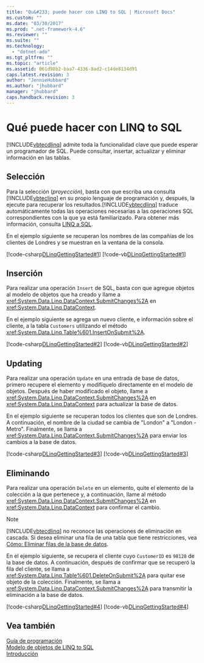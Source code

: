 ```yaml
---
title: "Qu&#233; puede hacer con LINQ to SQL | Microsoft Docs"
ms.custom: ""
ms.date: "03/30/2017"
ms.prod: ".net-framework-4.6"
ms.reviewer: ""
ms.suite: ""
ms.technology: 
  - "dotnet-ado"
ms.tgt_pltfrm: ""
ms.topic: "article"
ms.assetid: 061d98b2-baa7-4336-8ad2-c14de8134d91
caps.latest.revision: 3
author: "JennieHubbard"
ms.author: "jhubbard"
manager: "jhubbard"
caps.handback.revision: 3
---
```

# Qu&#233; puede hacer con LINQ to SQL
[!INCLUDE[vbtecdlinq](../../../../../../includes/vbtecdlinq-md.md)] admite toda la funcionalidad clave que puede esperar un programador de SQL. Puede consultar, insertar, actualizar y eliminar información en las tablas.  
  
## Selección  
 Para la selección \(*proyección*\), basta con que escriba una consulta [!INCLUDE[vbteclinq](../../../../../../includes/vbteclinq-md.md)] en su propio lenguaje de programación y, después, la ejecute para recuperar los resultados.[!INCLUDE[vbtecdlinq](../../../../../../includes/vbtecdlinq-md.md)] traduce automáticamente todas las operaciones necesarias a las operaciones SQL correspondientes con la que ya está familiarizado. Para obtener más información, consulta [LINQ a SQL](../../../../../../docs/framework/data/adonet/sql/linq/index.md).  
  
 En el ejemplo siguiente se recuperan los nombres de las compañías de los clientes de Londres y se muestran en la ventana de la consola.  
  
 [!code-csharp[DLinqGettingStarted#1](../../../../../../samples/snippets/csharp/VS_Snippets_Data/DLinqGettingStarted/cs/Program.cs#1)]
 [!code-vb[DLinqGettingStarted#1](../../../../../../samples/snippets/visualbasic/VS_Snippets_Data/DLinqGettingStarted/vb/Module1.vb#1)]  
  
## Inserción  
 Para realizar una operación `Insert` de SQL, basta con que agregue objetos al modelo de objetos que ha creado y llame a <xref:System.Data.Linq.DataContext.SubmitChanges%2A> en <xref:System.Data.Linq.DataContext>.  
  
 En el ejemplo siguiente se agrega un nuevo cliente, e información sobre el cliente, a la tabla `Customers` utilizando el método <xref:System.Data.Linq.Table%601.InsertOnSubmit%2A>.  
  
 [!code-csharp[DLinqGettingStarted#2](../../../../../../samples/snippets/csharp/VS_Snippets_Data/DLinqGettingStarted/cs/Program.cs#2)]
 [!code-vb[DLinqGettingStarted#2](../../../../../../samples/snippets/visualbasic/VS_Snippets_Data/DLinqGettingStarted/vb/Module1.vb#2)]  
  
## Updating  
 Para realizar una operación `Update` en una entrada de base de datos, primero recupere el elemento y modifíquelo directamente en el modelo de objetos. Después de haber modificado el objeto, llame a <xref:System.Data.Linq.DataContext.SubmitChanges%2A> en <xref:System.Data.Linq.DataContext> para actualizar la base de datos.  
  
 En el ejemplo siguiente se recuperan todos los clientes que son de Londres. A continuación, el nombre de la ciudad se cambia de "London" a "London \- Metro". Finalmente, se llama a <xref:System.Data.Linq.DataContext.SubmitChanges%2A> para enviar los cambios a la base de datos.  
  
 [!code-csharp[DLinqGettingStarted#3](../../../../../../samples/snippets/csharp/VS_Snippets_Data/DLinqGettingStarted/cs/Program.cs#3)]
 [!code-vb[DLinqGettingStarted#3](../../../../../../samples/snippets/visualbasic/VS_Snippets_Data/DLinqGettingStarted/vb/Module1.vb#3)]  
  
## Eliminando  
 Para realizar una operación `Delete` en un elemento, quite el elemento de la colección a la que pertenece y, a continuación, llame al método <xref:System.Data.Linq.DataContext.SubmitChanges%2A> en <xref:System.Data.Linq.DataContext> para confirmar el cambio.  
  
> [!NOTE]
>  [!INCLUDE[vbtecdlinq](../../../../../../includes/vbtecdlinq-md.md)] no reconoce las operaciones de eliminación en cascada. Si desea eliminar una fila de una tabla que tiene restricciones, vea [Cómo: Eliminar filas de la base de datos](../../../../../../docs/framework/data/adonet/sql/linq/how-to-delete-rows-from-the-database.md).  
  
 En el ejemplo siguiente, se recupera el cliente cuyo `CustomerID` es `98128` de la base de datos. A continuación, después de confirmar que se recuperó la fila del cliente, se llama a <xref:System.Data.Linq.Table%601.DeleteOnSubmit%2A> para quitar ese objeto de la colección. Finalmente, se llama a <xref:System.Data.Linq.DataContext.SubmitChanges%2A> para transmitir la eliminación a la base de datos.  
  
 [!code-csharp[DLinqGettingStarted#4](../../../../../../samples/snippets/csharp/VS_Snippets_Data/DLinqGettingStarted/cs/Program.cs#4)]
 [!code-vb[DLinqGettingStarted#4](../../../../../../samples/snippets/visualbasic/VS_Snippets_Data/DLinqGettingStarted/vb/Module1.vb#4)]  
  
## Vea también  
 [Guía de programación](../../../../../../docs/framework/data/adonet/sql/linq/programming-guide.md)   
 [Modelo de objetos de LINQ to SQL](../../../../../../docs/framework/data/adonet/sql/linq/the-linq-to-sql-object-model.md)   
 [Introducción](../../../../../../docs/framework/data/adonet/sql/linq/getting-started.md)
